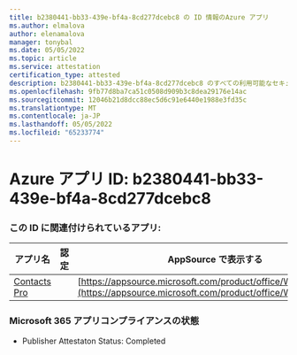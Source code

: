```yaml
---
title: b2380441-bb33-439e-bf4a-8cd277dcebc8 の ID 情報のAzure アプリ
ms.author: elmalova
author: elenamalova
manager: tonybal
ms.date: 05/05/2022
ms.topic: article
ms.service: attestation
certification_type: attested
description: b2380441-bb33-439e-bf4a-8cd277dcebc8 のすべての利用可能なセキュリティとコンプライアンス情報。
ms.openlocfilehash: 9fb77d8ba7ca51c0508d909b3c8dea29176e14ac
ms.sourcegitcommit: 12046b21d8dcc88ec5d6c91e6440e1988e3fd35c
ms.translationtype: MT
ms.contentlocale: ja-JP
ms.lasthandoff: 05/05/2022
ms.locfileid: "65233774"
---
```

# <a name="azure-app-id-b2380441-bb33-439e-bf4a-8cd277dcebc8"></a>Azure アプリ ID: b2380441-bb33-439e-bf4a-8cd277dcebc8


### <a name="apps-associated-with-this-id"></a>この ID に関連付けられているアプリ:
| **アプリ名** | **認定** | **AppSource で表示する** |
|--------------|---------------|-----------------------|
| [Contacts Pro](../forward/WA200002804.md) |  | [https://appsource.microsoft.com/product/office/WA200002804](https://appsource.microsoft.com/product/office/WA200002804) |

### <a name="microsoft-365-app-compliance-status"></a>Microsoft 365 アプリコンプライアンスの状態
- Publisher Attestaton Status: Completed
